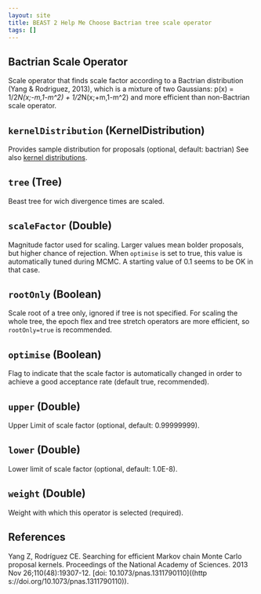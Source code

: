 ```yaml
---
layout: site
title: BEAST 2 Help Me Choose Bactrian tree scale operator
tags: []
---
```


## Bactrian Scale Operator

Scale operator that finds scale factor according to a Bactrian distribution (Yang & Rodriguez, 2013), which is a mixture of two Gaussians: p(x) = 1/2*N(x;-m,1-m^2) + 1/2*N(x;+m,1-m^2) and more efficient than non-Bactrian scale operator.

## `kernelDistribution` (KernelDistribution)

Provides sample distribution for proposals (optional, default: bactrian)
See also [kernel distributions](/Operators/BactrianDistribution/index/).

## `tree` (Tree)

Beast tree for wich divergence times are scaled.

## `scaleFactor` (Double)

Magnitude factor used for scaling. 
Larger values mean bolder proposals, but higher chance of rejection.
When `optimise` is set to true, this value is automatically tuned during MCMC.
A starting value of 0.1 seems to be OK in that case.

## `rootOnly` (Boolean)

Scale root of a tree only, ignored if tree is not specified.
For scaling the whole tree, the epoch flex and tree stretch operators are more efficient, so `rootOnly=true` is recommended.

## `optimise` (Boolean)

Flag to indicate that the scale factor is automatically changed in order to achieve a good acceptance rate (default true, recommended).

## `upper` (Double)

Upper Limit of scale factor (optional, default: 0.99999999).

## `lower` (Double)

Lower limit of scale factor (optional, default: 1.0E-8).

## `weight` (Double)

Weight with which this operator is selected (required).

## References

Yang Z, Rodríguez CE. Searching for efficient Markov chain Monte Carlo proposal kernels. Proceedings of the National Academy of Sciences. 2013 Nov 26;110(48):19307-12. [doi: 10.1073/pnas.1311790110]((http
s://doi.org/10.1073/pnas.1311790110)).
